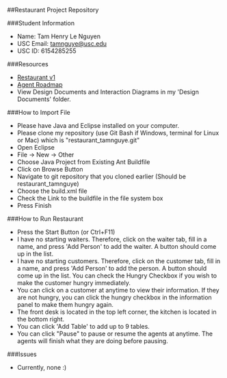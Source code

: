 ##Restaurant Project Repository

###Student Information
  + Name: Tam Henry Le Nguyen
  + USC Email: tamnguye@usc.edu
  + USC ID: 6154285255

###Resources
  + [Restaurant v1](http://www-scf.usc.edu/~csci201/readings/restaurant-v1.html)
  + [Agent Roadmap](http://www-scf.usc.edu/~csci201/readings/agent-roadmap.html)
  + View Design Documents and Interaction Diagrams in my 'Design Documents' folder.

###How to Import File
  + Please have Java and Eclipse installed on your computer.
  + Please clone my repository (use Git Bash if Windows, terminal for Linux or Mac)
    which is "restaurant_tamnguye.git"
  + Open Eclipse
  + File -> New -> Other
  + Choose Java Project from Existing Ant Buildfile
  + Click on Browse Button
  + Navigate to git repository that you cloned earlier (Should be restaurant_tamnguye)
  + Choose the build.xml file
  + Check the Link to the buildfile in the file system box
  + Press Finish

###How to Run Restaurant
  + Press the Start Button (or Ctrl+F11)
  + I have no starting waiters. Therefore, click on the waiter tab,
    fill in a name, and press 'Add Person' to add the waiter. A button
    should come up in the list.
  + I have no starting customers. Therefore, click on the customer tab,
    fill in a name, and press 'Add Person' to add the person. A button
    should come up in the list. You can check the Hungry Checkbox if you 
    wish to make the customer hungry immediately.
  + You can click on a customer at anytime to view their information. If 
    they are not hungry, you can click the hungry checkbox in the information
    panel to make them hungry again.
  + The front desk is located in the top left corner, the kitchen is located
    in the bottom right. 
  + You can click 'Add Table' to add up to 9 tables.
  + You can click "Pause" to pause or resume the agents at anytime. The agents
    will finish what they are doing before pausing.

###Issues
  + Currently, none :)